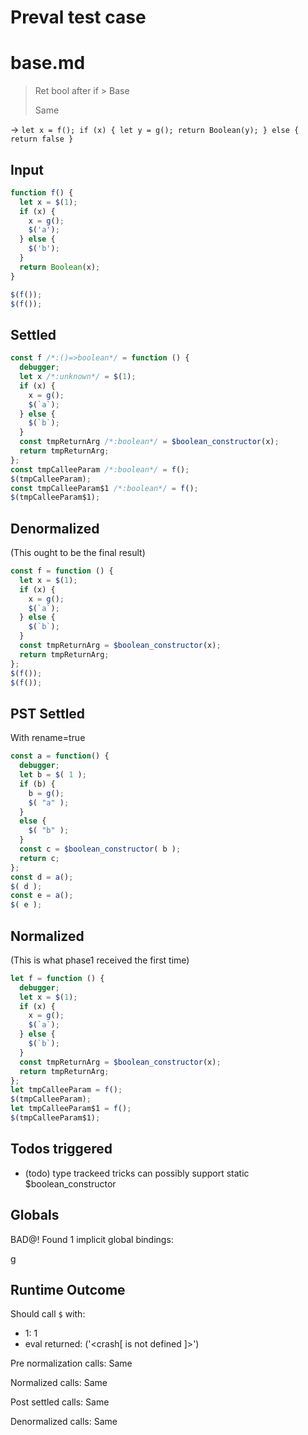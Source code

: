 # Preval test case

# base.md

> Ret bool after if > Base
>
> Same

-> `let x = f(); if (x) { let y = g(); return Boolean(y); } else { return false }`

## Input

`````js filename=intro
function f() {
  let x = $(1);
  if (x) {
    x = g();
    $('a'); 
  } else {
    $('b');
  }
  return Boolean(x);
}

$(f());
$(f());
`````


## Settled


`````js filename=intro
const f /*:()=>boolean*/ = function () {
  debugger;
  let x /*:unknown*/ = $(1);
  if (x) {
    x = g();
    $(`a`);
  } else {
    $(`b`);
  }
  const tmpReturnArg /*:boolean*/ = $boolean_constructor(x);
  return tmpReturnArg;
};
const tmpCalleeParam /*:boolean*/ = f();
$(tmpCalleeParam);
const tmpCalleeParam$1 /*:boolean*/ = f();
$(tmpCalleeParam$1);
`````


## Denormalized
(This ought to be the final result)

`````js filename=intro
const f = function () {
  let x = $(1);
  if (x) {
    x = g();
    $(`a`);
  } else {
    $(`b`);
  }
  const tmpReturnArg = $boolean_constructor(x);
  return tmpReturnArg;
};
$(f());
$(f());
`````


## PST Settled
With rename=true

`````js filename=intro
const a = function() {
  debugger;
  let b = $( 1 );
  if (b) {
    b = g();
    $( "a" );
  }
  else {
    $( "b" );
  }
  const c = $boolean_constructor( b );
  return c;
};
const d = a();
$( d );
const e = a();
$( e );
`````


## Normalized
(This is what phase1 received the first time)

`````js filename=intro
let f = function () {
  debugger;
  let x = $(1);
  if (x) {
    x = g();
    $(`a`);
  } else {
    $(`b`);
  }
  const tmpReturnArg = $boolean_constructor(x);
  return tmpReturnArg;
};
let tmpCalleeParam = f();
$(tmpCalleeParam);
let tmpCalleeParam$1 = f();
$(tmpCalleeParam$1);
`````


## Todos triggered


- (todo) type trackeed tricks can possibly support static $boolean_constructor


## Globals


BAD@! Found 1 implicit global bindings:

g


## Runtime Outcome


Should call `$` with:
 - 1: 1
 - eval returned: ('<crash[ <ref> is not defined ]>')

Pre normalization calls: Same

Normalized calls: Same

Post settled calls: Same

Denormalized calls: Same
